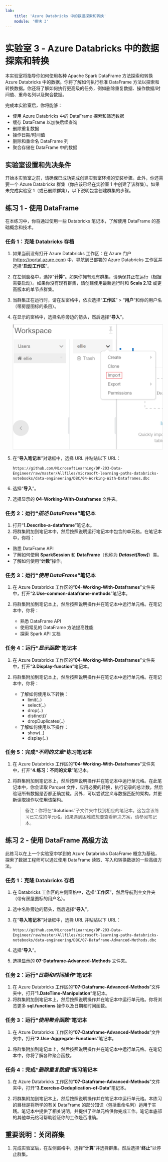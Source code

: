 ```yaml
---
lab:
    title: 'Azure Databricks 中的数据探索和转换'
    module: '模块 3'
---
```


# 实验室 3 - Azure Databricks 中的数据探索和转换

本实验室将指导你如何使用各种 Apache Spark DataFrame 方法探索和转换 Azure Databricks 中的数据。你将了解如何执行标准 DataFrame 方法以探索和转换数据。你还将了解如何执行更高级的任务，例如删除重复数据、操作数据/时间值、重命名列以及聚合数据。

完成本实验室后，你将能够：

- 使用 Azure Databricks 中的 DataFrame 探索和筛选数据
- 缓存 DataFrame 以加快后续查询
- 删除重复数据
- 操作日期/时间值
- 删除和重命名 DataFrame 列
- 聚合存储在 DataFrame 中的数据

## 实验室设置和先决条件

开始本实验室之前，请确保已成功完成创建实验室环境的安装步骤。此外，你还需要一个 Azure Databricks 群集（你应该已经在实验室 1 中创建了该群集）。如果未完成实验室 1（或已删除群集），以下说明包含创建群集的步骤。

## 练习 1 - 使用 DataFrame

在本练习中，你将通过使用一些 Databricks 笔记本，了解使用 DataFrame 的基础概念和技术。

### 任务 1：克隆 Databricks 存档

1. 如果当前没有打开 Azure Databricks 工作区：在 Azure 门户 (<https://portal.azure.com>) 中，导航到已部署的 Azure Databricks 工作区并选择“**启动工作区**”。
1. 在左侧窗格中，选择“**计算**”。如果你拥有现有群集，请确保其正在运行（根据需要启动）。如果你没有现有群集，请创建使用最新运行时和 **Scala 2.12** 或更高版本的单节点群集。
1. 当群集正在运行时，请在左窗格中，依次选择“**工作区**” > “**用户**”和你的用户名（带房屋图标的条目）。
1. 在显示的窗格中，选择名称旁边的箭头，然后选择“**导入**”。

    ![用于导入存档的菜单选项](images/import-archive.png)

1. 在“**导入笔记本**”对话框中，选择 URL 并粘贴以下 URL：

    ```
    https://github.com/MicrosoftLearning/DP-203-Data-Engineer/raw/master/Allfiles/microsoft-learning-paths-databricks-notebooks/data-engineering/DBC/04-Working-With-Dataframes.dbc
    ```

1. 选择“**导入**”。
1. 选择显示的 **04-Working-With-Dataframes** 文件夹。

### 任务 2：运行“*描述 DataFrame*”笔记本

1. 打开“**1.Describe-a-dataframe**”笔记本。
1. 将群集附加到笔记本中，然后按照说明运行笔记本中包含的单元格。在笔记本中，你将：
  - 熟悉 DataFrame API
  - 了解如何使用 **SparkSession** 和 **DataFrame**（也称为 ***Dataset[Row]***）类。
  - 了解如何使用“**计数**”操作。

### 任务 3：运行“*使用 DataFrame*”笔记本

1. 在 Azure Databricks 工作区的“**04-Working-With-Dataframes**”文件夹中，打开“**2.Use-common-dataframe-methods**”笔记本。
1. 将群集附加到笔记本上，然后按照说明操作并在笔记本中运行单元格。在笔记本中，你将：

    - 熟悉 DataFrame API
    - 使用常见的 DataFrame 方法提高性能
    - 探索 Spark API 文档

### 任务 4：运行“*显示函数*”笔记本

1. 在 Azure Databricks 工作区的“**04-Working-With-Dataframes**”文件夹中，打开“**3.Display-function**”笔记本。
1. 将群集附加到笔记本上，然后按照说明操作并在笔记本中运行单元格。在笔记本中，你将：

    - 了解如何使用以下转换：
      - limit(..)
      - select(..)
      - drop(..)
      - distinct()`
      - dropDuplicates(..)
    - 了解如何使用以下操作：
      - show(..)
      - display(..)

### 任务 5：完成“*不同的文章*”练习笔记本

1. 在 Azure Databricks 工作区的“**04-Working-With-Dataframes**”文件夹中，打开“**4.练习：不同的文章**”笔记本。
1. 将群集附加到笔记本上，然后按照说明操作并在笔记本中运行单元格。在此笔记本中，你会读取 Parquet 文件，应用必要的转换，执行记录的总计数，然后验证所有数据是否都正确加载。另外，可以尝试定义与数据匹配的架构，并更新读取操作以使用该架构。

    > 备注：你将在“**Solutions**”子文件夹中找到相应的笔记本。这包含该练习已完成的单元格。如果遇到困难或想要查看解决方案，请参阅笔记本。

## 练习 2 - 使用 DataFrame 高级方法

此练习以在上一个实验室中学到的 Azure Databricks DataFrame 概念为基础，探索了数据工程师可以通过使用 DataFrame 读取、写入和转换数据的一些高级方法。

### 任务 1：克隆 Databricks 存档

1. 在 Databricks 工作区的左侧窗格中，选择“**工作区**”，然后导航到主文件夹（带有房屋图标的用户名）。
1. 选中名称旁边的箭头，然后选择“**导入**”。
1. 在“**导入笔记本**”对话框中，选择 URL 并粘贴以下 URL：

    ```
    https://github.com/MicrosoftLearning/DP-203-Data-Engineer/raw/master/Allfiles/microsoft-learning-paths-databricks-notebooks/data-engineering/DBC/07-Dataframe-Advanced-Methods.dbc
    ```

1. 选择“**导入**”。
1. 选择显示的 **07-Dataframe-Advanced-Methods** 文件夹。

### 任务 2：运行“*日期和时间操作*”笔记本

1. 在 Azure Databricks 工作区的“**07-Dataframe-Advanced-Methods**”文件夹中，打开“**1.DateTime-Manipulation**”笔记本。
1. 将群集附加到笔记本上，然后按照说明操作并在笔记本中运行单元格。你将浏览更多 **sql.functions** 操作以及日期和时间函数。

### 任务 3：运行“*使用聚合函数*”笔记本

1. 在 Azure Databricks 工作区的“**07-Dataframe-Advanced-Methods**”文件夹中，打开“**2.Use-Aggregate-Functions**”笔记本。

1. 将群集附加到笔记本上，然后按照说明操作并在笔记本中运行单元格。在笔记本中，你将了解各种聚合函数。

### 任务 4：完成“*删除重复数据*”练习笔记本

1. 在 Azure Databricks 工作区的“**07-Dataframe-Advanced-Methods**”文件夹中，打开“**3.Exercise-Deduplication-of-Data**”笔记本。

1. 将群集附加到笔记本上，然后按照说明操作并在笔记本中运行单元格。本练习的目标是将所学的有关 DataFrame 的部分知识（包括重命名列）运用于实践。笔记本中提供了相关说明，并提供了空单元格供你完成工作。笔记本底部的其他单元格可帮助验证你的工作是否准确。

## 重要说明：关闭群集

1. 完成实验室后，在左侧窗格中，选择“**计算**”并选择群集。然后选择“**终止**”以停止群集。

